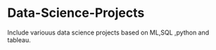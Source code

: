 # Data-Science-Projects
Include variouus data science  projects based on ML,SQL ,python and tableau.

